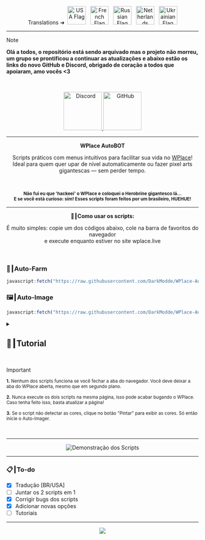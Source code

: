 <p align="center">
  Translations ➜&nbsp;
    <a href="EN.md"><img src="https://flagcdn.com/256x192/us.png" width="48" alt="USA Flag"></a>
  &nbsp;
    <a href="FR.md"><img src="https://flagcdn.com/256x192/fr.png" width="48" alt="French Flag"></a>
  &nbsp;
    <a href="RU.md"><img src="https://flagcdn.com/256x192/ru.png" width="48" alt="Russian Flag"></a>
  &nbsp;
    <a href="NL.md"><img src="https://flagcdn.com/256x192/nl.png" width="48" alt="Netherlands Flag"></a>
  &nbsp;
    <a href="UK.md"><img src="https://flagcdn.com/256x192/ua.png" width="48" alt="Ukrainian Flag"></a>
</p>

---

> [!NOTE]
> **Olá a todos, o repositório está sendo arquivado mas o projeto não morreu, um grupo se prontificou a continuar as atualizações e abaixo estão os links do novo GitHub e Discord, obrigado de coração a todos que apoiaram, amo vocês <3**
<br>

<p align="center">
  <a href="https://discord.gg/dtxqAxqSET">
    <img src="https://img.shields.io/badge/Discord-7289DA?style=for-the-badge&logo=discord&logoColor=white" alt="Discord" height="100">
  </a>
  <a href="https://github.com/Wplace-AutoBot/WPlace-AutoBOT">
    <img src="https://img.shields.io/badge/GitHub-181717?style=for-the-badge&logo=github&logoColor=white" alt="GitHub" height="100">
  </a>
</p>



---

<p align="center"><strong>WPlace AutoBOT</strong></p>

<p align="center">
  Scripts práticos com menus intuitivos para facilitar sua vida no <a href="https://wplace.live" target="_blank">WPlace</a>!<br>
  Ideal para quem quer upar de nível automaticamente ou fazer pixel arts gigantescas — sem perder tempo.
</p>

<br>

<p align="center">
  <sub><strong>Não fui eu que 'hackeei' o WPlace e coloquei o Herobrine gigantesco lá...<br>
  E se você está curioso: sim! Esses scripts foram feitos por um brasileiro, HUEHUE!</strong></sub>
</p>

---

<p align="center"><strong>🚀┃Como usar os scripts:</strong></p>

<p align="center">
  É muito simples: copie um dos códigos abaixo, cole na barra de favoritos do navegador<br>
  e execute enquanto estiver no site wplace.live
</p>

<br>

### 🎯┃Auto-Farm

```js
javascript:fetch("https://raw.githubusercontent.com/DarkModde/WPlace-AutoBOT/refs/heads/main/Auto-Farm.js").then(t=>t.text()).then(eval);
```

### 🖼️┃Auto-Image

```js
javascript:fetch("https://raw.githubusercontent.com/DarkModde/WPlace-AutoBOT/refs/heads/main/Auto-Image.js").then(t=>t.text()).then(eval);
```

<details>
  <summary><h2>📖┃Tutorial</h2></summary>

---

![Parte 1](https://i.imgur.com/wpo8kbW.png)

---

![Parte 2](https://i.imgur.com/wv5gP2t.png)

---

![Parte 3](https://i.imgur.com/SgyvFQU.png)

</details>


<br>

> [!IMPORTANT]
> <p><sub><strong>1.</strong> Nenhum dos scripts funciona se você fechar a aba do navegador. Você deve deixar a aba do WPlace aberta, mesmo que em segundo plano.</sub></p>
> <p><sub><strong>2.</strong> Nunca execute os dois scripts na mesma página, isso pode acabar bugando o WPlace. Caso tenha feito isso, basta atualizar a página!</sub></p>
> <p><sub><strong>3.</strong> Se o script não detectar as cores, clique no botão "Pintar" para exibir as cores. Só então inicie o Auto-Imager.</sub></p>

<br>

---

<p align="center">
  <img src="https://i.imgur.com/VbHh9jI.png" alt="Demonstração dos Scripts"/>
</p>

---

### 📋┃To-do

- [x] Tradução [BR/USA]  
- [ ] Juntar os 2 scripts em 1  
- [x] Corrigir bugs dos scripts  
- [x] Adicionar novas opções
- [ ] Tutoriais

---

<p align="center">
  <a href="#"><img src="https://komarev.com/ghpvc/?username=WPlace-AutoBOT&style=for-the-badge&label=Views:&color=gray"/></a>
</p>
